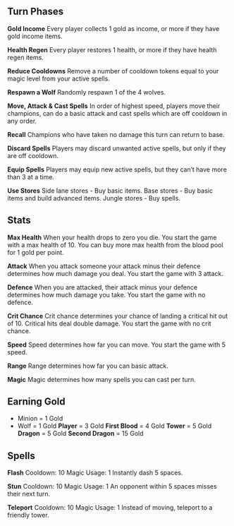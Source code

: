 ## Turn Phases

**Gold Income**
Every player collects 1 gold as income, or more if they have gold income items.

**Health Regen**
Every player restores 1 health, or more if they have health regen items.

**Reduce Cooldowns**
Remove a number of cooldown tokens equal to your magic level from your active spells.

**Respawn a Wolf**
Randomly respawn 1 of the 4 wolves.

**Move, Attack & Cast Spells**
In order of highest speed, players move their champions, can do a basic attack and cast spells which are off cooldown in any order. 

**Recall**
Champions who have taken no damage this turn can return to base.

**Discard Spells**
Players may discard unwanted active spells, but only if they are off cooldown.

**Equip Spells**
Players may equip new active spells, but they can’t have more than 3 at a time.

**Use Stores**
Side lane stores - Buy basic items.
Base stores - Buy basic items and build advanced items.
Jungle stores - Buy spells.

## Stats

**Max Health**
When your health drops to zero you die. You start the game with a max health of 10. You can buy more max health from the blood pool for 1 gold per point.

**Attack**
When you attack someone your attack minus their defence determines how much damage you deal. You start the game with 3 attack.

**Defence**
When you are attacked, their attack minus your defence determines how much damage you take. You start the game with no defence.

**Crit Chance**
Crit chance determines your chance of landing a critical hit out of 10. Critical hits deal double damage. You start the game with no crit chance.

**Speed**
Speed determines how far you can move. You start the game with 5 speed.

**Range**
Range determines how far you can basic attack.

**Magic**
Magic determines how many spells you can cast per turn.

## Earning Gold

* Minion = 1 Gold
* Wolf = 1 Gold
**Player** = 3 Gold
**First Blood** = 4 Gold
**Tower** = 5 Gold
**Dragon** = 5 Gold
**Second Dragon** = 15 Gold

## Spells

**Flash**
Cooldown: 10
Magic Usage: 1
Instantly dash 5 spaces.

**Stun**
Cooldown: 10
Magic Usage: 1
An opponent within 5 spaces misses their next turn.

**Teleport**
Cooldown: 10
Magic Usage: 1
Instead of moving, teleport to a friendly tower.





